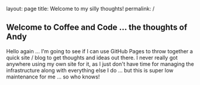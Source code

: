 layout: page
title: Welcome to my silly thoughts!
permalink: /

## Welcome to Coffee and Code ... the thoughts of Andy

Hello again ... I'm going to see if I can use GitHub Pages to throw together a quick site / blog to get thoughts and ideas out there. I never really got anywhere using my own site for it, as I just don't have time for managing the infrastructure along with everything else I do ... but this is super low maintenance for me ... so who knows!